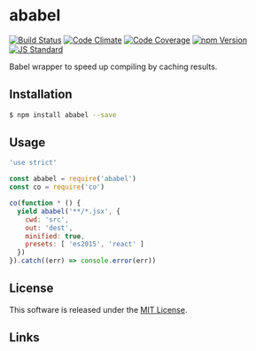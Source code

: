 ababel
==========

<!---
This file is generated by ape-tmpl. Do not update manually.
--->

<!-- Badge Start -->
<a name="badges"></a>

[![Build Status][bd_travis_shield_url]][bd_travis_url]
[![Code Climate][bd_codeclimate_shield_url]][bd_codeclimate_url]
[![Code Coverage][bd_codeclimate_coverage_shield_url]][bd_codeclimate_url]
[![npm Version][bd_npm_shield_url]][bd_npm_url]
[![JS Standard][bd_standard_shield_url]][bd_standard_url]

[bd_repo_url]: https://github.com/a-labo/ababel
[bd_travis_url]: http://travis-ci.org/a-labo/ababel
[bd_travis_shield_url]: http://img.shields.io/travis/a-labo/ababel.svg?style=flat
[bd_travis_com_url]: http://travis-ci.com/a-labo/ababel
[bd_travis_com_shield_url]: https://api.travis-ci.com/a-labo/ababel.svg?token=
[bd_license_url]: https://github.com/a-labo/ababel/blob/master/LICENSE
[bd_codeclimate_url]: http://codeclimate.com/github/a-labo/ababel
[bd_codeclimate_shield_url]: http://img.shields.io/codeclimate/github/a-labo/ababel.svg?style=flat
[bd_codeclimate_coverage_shield_url]: http://img.shields.io/codeclimate/coverage/github/a-labo/ababel.svg?style=flat
[bd_gemnasium_url]: https://gemnasium.com/a-labo/ababel
[bd_gemnasium_shield_url]: https://gemnasium.com/a-labo/ababel.svg
[bd_npm_url]: http://www.npmjs.org/package/ababel
[bd_npm_shield_url]: http://img.shields.io/npm/v/ababel.svg?style=flat
[bd_standard_url]: http://standardjs.com/
[bd_standard_shield_url]: https://img.shields.io/badge/code%20style-standard-brightgreen.svg

<!-- Badge End -->


<!-- Description Start -->
<a name="description"></a>

Babel wrapper to speed up compiling by caching results.

<!-- Description End -->


<!-- Overview Start -->
<a name="overview"></a>



<!-- Overview End -->


<!-- Sections Start -->
<a name="sections"></a>

<!-- Section from "doc/guides/01.Installation.md.hbs" Start -->

<a name="section-doc-guides-01-installation-md"></a>

Installation
-----

```bash
$ npm install ababel --save
```


<!-- Section from "doc/guides/01.Installation.md.hbs" End -->

<!-- Section from "doc/guides/02.Usage.md.hbs" Start -->

<a name="section-doc-guides-02-usage-md"></a>

Usage
---------

```javascript
'use strict'

const ababel = require('ababel')
const co = require('co')

co(function * () {
  yield ababel('**/*.jsx', {
    cwd: 'src',
    out: 'dest',
    minified: true,
    presets: [ 'es2015', 'react' ]
  })
}).catch((err) => console.error(err))


```


<!-- Section from "doc/guides/02.Usage.md.hbs" End -->


<!-- Sections Start -->


<!-- LICENSE Start -->
<a name="license"></a>

License
-------
This software is released under the [MIT License](https://github.com/a-labo/ababel/blob/master/LICENSE).

<!-- LICENSE End -->


<!-- Links Start -->
<a name="links"></a>

Links
------



<!-- Links End -->
